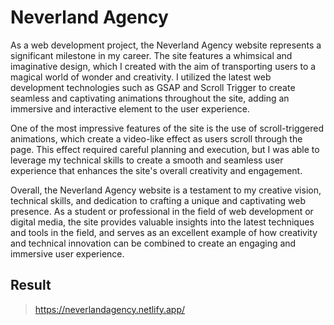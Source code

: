 
# Neverland Agency

As a web development project, the Neverland Agency website represents a significant milestone in my career. The site features a whimsical and imaginative design, which I created with the aim of transporting users to a magical world of wonder and creativity. I utilized the latest web development technologies such as GSAP and Scroll Trigger to create seamless and captivating animations throughout the site, adding an immersive and interactive element to the user experience.

One of the most impressive features of the site is the use of scroll-triggered animations, which create a video-like effect as users scroll through the page. This effect required careful planning and execution, but I was able to leverage my technical skills to create a smooth and seamless user experience that enhances the site's overall creativity and engagement.

Overall, the Neverland Agency website is a testament to my creative vision, technical skills, and dedication to crafting a unique and captivating web presence. As a student or professional in the field of web development or digital media, the site provides valuable insights into the latest techniques and tools in the field, and serves as an excellent example of how creativity and technical innovation can be combined to create an engaging and immersive user experience.

## Result
> https://neverlandagency.netlify.app/
